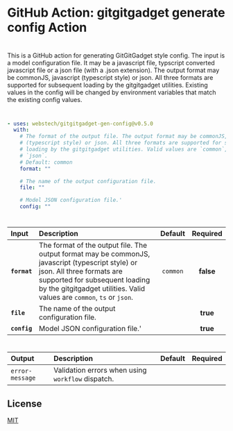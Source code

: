 # <!-- start title -->

# GitHub Action: gitgitgadget generate config Action

<!-- end title -->

# <!-- start description -->

This is a GitHub action for generating GitGitGadget style config. The input is a model configuration file. It may be a javascript file, typscript converted javascript file or a json file (with a .json extension). The output format may be commonJS, javascript (typescript style) or json. All three formats are supported for subsequent loading by the gitgitgadget utilities. Existing values in the config will be changed by environment variables that match the existing config values.

<!-- end description -->

# <!-- start usage -->

```yaml
- uses: webstech/gitgitgadget-gen-config@v0.5.0
  with:
    # The format of the output file. The output format may be commonJS, javascript
    # (typescript style) or json. All three formats are supported for subsequent
    # loading by the gitgitgadget utilities. Valid values are `common`, `ts` or
    # `json`.
    # Default: common
    format: ""

    # The name of the output configuration file.
    file: ""

    # Model JSON configuration file.'
    config: ""
```

<!-- end usage -->

# <!-- start inputs -->

| **Input**    | **Description**                                                                                                                                                                                                                           | **Default** | **Required** |
| :----------- | :---------------------------------------------------------------------------------------------------------------------------------------------------------------------------------------------------------------------------------------- | :---------: | :----------: |
| **`format`** | The format of the output file. The output format may be commonJS, javascript (typescript style) or json. All three formats are supported for subsequent loading by the gitgitgadget utilities. Valid values are `common`, `ts` or `json`. |  `common`   |  **false**   |
| **`file`**   | The name of the output configuration file.                                                                                                                                                                                                |             |   **true**   |
| **`config`** | Model JSON configuration file.'                                                                                                                                                                                                           |             |   **true**   |

<!-- end inputs -->

# <!-- start outputs -->

| **Output**      | **Description**                                   | **Default** | **Required** |
| :-------------- | :------------------------------------------------ | ----------- | ------------ |
| `error-message` | Validation errors when using `workflow` dispatch. |             |              |

<!-- end outputs -->

## License

[MIT](LICENSE)
